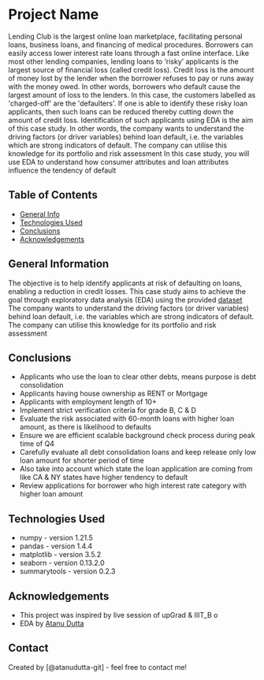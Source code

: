 # Project Name
Lending Club is the largest online loan marketplace, facilitating personal loans, business loans, and financing of medical procedures. Borrowers can easily access lower interest rate loans through a fast online interface.
Like most other lending companies, lending loans to ‘risky’ applicants is the largest source of financial loss (called credit loss). Credit loss is the amount of money lost by the lender when the borrower refuses to pay or runs away with the money owed. In other words, borrowers who default cause the largest amount of loss to the lenders. In this case, the customers labelled as 'charged-off' are the 'defaulters'.
If one is able to identify these risky loan applicants, then such loans can be reduced thereby cutting down the amount of credit loss. Identification of such applicants using EDA is the aim of this case study.
In other words, the company wants to understand the driving factors (or driver variables) behind loan default, i.e. the variables which are strong indicators of default. The company can utilise this knowledge for its portfolio and risk assessment
In this case study, you will use EDA to understand how consumer attributes and loan attributes influence the tendency of default



## Table of Contents
* [General Info](#general-information)
* [Technologies Used](#technologies-used)
* [Conclusions](#conclusions)
* [Acknowledgements](#acknowledgements)

<!-- You can include any other section that is pertinent to your problem -->

## General Information
The objective is to help identify applicants at risk of defaulting on loans, enabling a reduction in credit losses. 
This case study aims to achieve the goal through exploratory data analysis (EDA) using the provided [dataset](./loan.csv)
The company wants to understand the driving factors (or driver variables) behind loan default, i.e. the variables which are strong indicators of default. The company can utilise this knowledge for its portfolio and risk assessment


<!-- You don't have to answer all the questions - just the ones relevant to your project. -->

## Conclusions
- Applicants who use the loan to clear other debts, means purpose is debt consolidation
- Applicants having house ownership as RENT or Mortgage
- Applicants with employment length of 10+
- Implement strict verification criteria for grade B, C & D
- Evaluate the risk associated with 60-month loans with higher loan amount, as there is likelihood to defaults
- Ensure we are efficient scalable background check process during peak time of Q4
- Carefully evaluate all debt consolidation loans and keep release only low loan amount for shorter period of time
- Also take into account which state the loan application are coming from like CA & NY states have higher tendency to default 
- Review applications for borrower who high interest rate category with higher loan amount


<!-- You don't have to answer all the questions - just the ones relevant to your project. -->


## Technologies Used
- numpy - version 1.21.5
- pandas - version 1.4.4
- matplotlib - version 3.5.2
- seaborn - version 0.13.2.0
- summarytools - version 0.2.3

<!-- As the libraries versions keep on changing, it is recommended to mention the version of library used in this project -->

## Acknowledgements

- This project was inspired by live session of upGrad & IIIT_B o
- EDA by [Atanu Dutta](https://www.linkedin.com/in/atanudutta/)

## Contact
Created by [@atanudutta-git] - feel free to contact me!


<!-- Optional -->
<!-- ## License -->
<!-- This project is open source and available under the [... License](). -->

<!-- You don't have to include all sections - just the one's relevant to your project -->